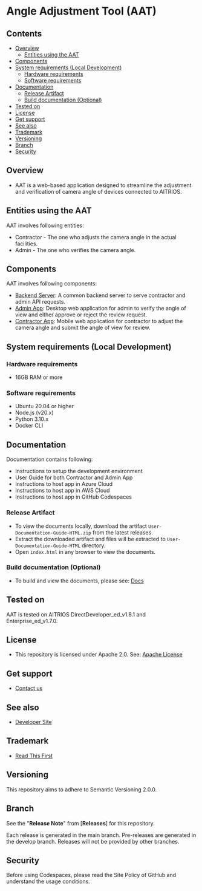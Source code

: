 # Angle Adjustment Tool (AAT)

## Contents
- [Overview](#overview)
    - [Entities using the AAT](#entities-using-the-aat)
- [Components](#components)
- [System requirements (Local Development)](#system-requirements-local-development)
    - [Hardware requirements](#hardware-requirements)
    - [Software requirements](#software-requirements)
- [Documentation](#documentation)
    - [Release Artifact](#release-artifact)
    - [Build documentation (Optional)](#build-documentation-optional)
- [Tested on](#tested-on)
- [License](#license)
- [Get support](#get-support)
- [See also](#see-also)
- [Trademark](#trademark)
- [Versioning](#versioning)
- [Branch](#branch)
- [Security](#security)

## Overview

* AAT is a web-based application designed to streamline the adjustment and verification of camera angle of devices connected to AITRIOS.

## Entities using the AAT

AAT involves following entities:
* Contractor - The one who adjusts the camera angle in the actual facilities.
* Admin - The one who verifies the camera angle.

## Components

AAT involves following components:

* [Backend Server](./backend/): A common backend server to serve contractor and admin API requests.
* [Admin App](./web-admin/): Desktop web application for admin to verify the angle of view and either approve or reject the review request.
* [Contractor App](./web-app/): Mobile web application for contractor to adjust the camera angle and submit the angle of view for review.

## System requirements (Local Development)

### Hardware requirements

* 16GB RAM or more

### Software requirements

* Ubuntu 20.04 or higher
* Node.js (v20.x)
* Python 3.10.x
* Docker CLI

## Documentation

Documentation contains following:
* Instructions to setup the development environment
* User Guide for both Contractor and Admin App
* Instructions to host app in Azure Cloud
* Instructions to host app in AWS Cloud
* Instructions to host app in GitHub Codespaces


### Release Artifact

* To view the documents locally, download the artifact `User-Documentation-Guide-HTML.zip` from the latest releases.
* Extract the downloaded artifact and files will be extracted to `User-Documentation-Guide-HTML` directory.
* Open `index.html` in any browser to view the documents.

### Build documentation (Optional)

* To build and view the documents, please see: [Docs](./docsrc/README.md)

## Tested on

AAT is tested on AITRIOS DirectDeveloper_ed_v1.8.1 and Enterprise_ed_v1.7.0.

## License

* This repository is licensed under Apache 2.0. See: [Apache License](./LICENSE)

## Get support
- [Contact us](https://developer.aitrios.sony-semicon.com/en/edge-ai-sensing/contact-us/)

## See also
- [Developer Site](https://developer.aitrios.sony-semicon.com/en/edge-ai-sensing/)

## Trademark
- [Read This First](https://developer.aitrios.sony-semicon.com/en/edge-ai-sensing/documents/read-this-first/)

## Versioning

This repository aims to adhere to Semantic Versioning 2.0.0.

## Branch

See the "**Release Note**" from [**Releases**] for this repository.

Each release is generated in the main branch. Pre-releases are generated in the develop branch. Releases will not be provided by other branches.

## Security
Before using Codespaces, please read the Site Policy of GitHub and understand the usage conditions.
